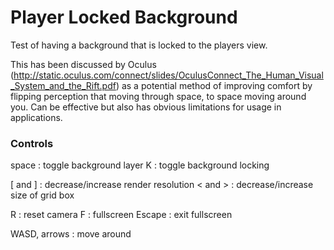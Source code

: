 Player Locked Background
=========================
Test of having a background that is locked to the players view.

This has been discussed by Oculus (http://static.oculus.com/connect/slides/OculusConnect_The_Human_Visual_System_and_the_Rift.pdf) as a potential method of improving comfort by flipping perception that moving through space, to space moving around you. Can be effective but also has obvious limitations for usage in applications.


### Controls

space : toggle background layer
K : toggle background locking

[ and ] : decrease/increase render resolution
< and > : decrease/increase size of grid box

R : reset camera
F : fullscreen
Escape : exit fullscreen

WASD, arrows : move around
